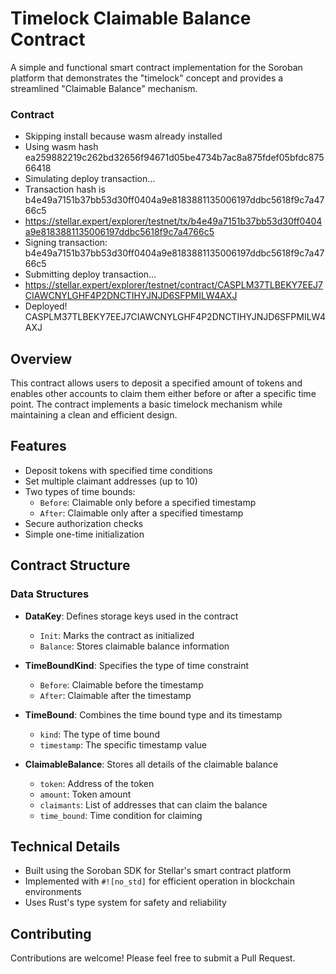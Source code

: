 # Timelock Claimable Balance Contract

A simple and functional smart contract implementation for the Soroban platform that demonstrates the "timelock" concept and provides a streamlined "Claimable Balance" mechanism.

### Contract
- Skipping install because wasm already installed
- Using wasm hash ea259882219c262bd32656f94671d05be4734b7ac8a875fdef05bfdc87566418
- Simulating deploy transaction…
- Transaction hash is b4e49a7151b37bb53d30ff0404a9e8183881135006197ddbc5618f9c7a4766c5
- https://stellar.expert/explorer/testnet/tx/b4e49a7151b37bb53d30ff0404a9e8183881135006197ddbc5618f9c7a4766c5
- Signing transaction: b4e49a7151b37bb53d30ff0404a9e8183881135006197ddbc5618f9c7a4766c5
- Submitting deploy transaction…
- https://stellar.expert/explorer/testnet/contract/CASPLM37TLBEKY7EEJ7CIAWCNYLGHF4P2DNCTIHYJNJD6SFPMILW4AXJ
- Deployed!
CASPLM37TLBEKY7EEJ7CIAWCNYLGHF4P2DNCTIHYJNJD6SFPMILW4AXJ

## Overview

This contract allows users to deposit a specified amount of tokens and enables other accounts to claim them either before or after a specific time point. The contract implements a basic timelock mechanism while maintaining a clean and efficient design.

## Features

- Deposit tokens with specified time conditions
- Set multiple claimant addresses (up to 10)
- Two types of time bounds:
  - `Before`: Claimable only before a specified timestamp
  - `After`: Claimable only after a specified timestamp
- Secure authorization checks
- Simple one-time initialization

## Contract Structure

### Data Structures

- **DataKey**: Defines storage keys used in the contract
  - `Init`: Marks the contract as initialized
  - `Balance`: Stores claimable balance information

- **TimeBoundKind**: Specifies the type of time constraint
  - `Before`: Claimable before the timestamp
  - `After`: Claimable after the timestamp

- **TimeBound**: Combines the time bound type and its timestamp
  - `kind`: The type of time bound
  - `timestamp`: The specific timestamp value

- **ClaimableBalance**: Stores all details of the claimable balance
  - `token`: Address of the token
  - `amount`: Token amount
  - `claimants`: List of addresses that can claim the balance
  - `time_bound`: Time condition for claiming

## Technical Details

- Built using the Soroban SDK for Stellar's smart contract platform
- Implemented with `#![no_std]` for efficient operation in blockchain environments
- Uses Rust's type system for safety and reliability

## Contributing

Contributions are welcome! Please feel free to submit a Pull Request.
